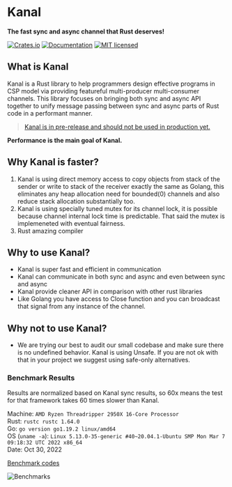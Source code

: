 # Kanal
**The fast sync and async channel that Rust deserves!**

[![Crates.io][crates-badge]][crates-url]
[![Documentation][doc-badge]][doc-url]
[![MIT licensed][mit-badge]][mit-url]

[crates-badge]: https://img.shields.io/crates/v/kanal.svg
[crates-url]: https://crates.io/crates/kanal
[mit-badge]: https://img.shields.io/badge/license-MIT-blue.svg
[mit-url]: https://github.com/fereidani/kanal/blob/master/LICENSE
[doc-badge]: https://docs.rs/kanal/badge.svg
[doc-url]: https://docs.rs/kanal

## What is Kanal
Kanal is a Rust library to help programmers design effective programs in CSP model via providing featureful multi-producer multi-consumer channels.
This library focuses on bringing both sync and async API together to unify message passing between sync and async parts of Rust code in a performant manner.

> [Kanal is in pre-release and should not be used in production yet.](https://crates.io/crates/kanal)

**Performance is the main goal of Kanal.**

## Why Kanal is faster?
1. Kanal is using direct memory access to copy objects from stack of the sender or write to stack of the receiver exactly the same as Golang, this eliminates any heap allocation need for bounded(0) channels and also reduce stack allocation substantially too.
2. Kanal is using specially tuned mutex for its channel lock, it is possible because channel internal lock time is predictable. That said the mutex is implemeneted with eventual fairness.
3. Rust amazing compiler

## Why to use Kanal?

* Kanal is super fast and efficient in communication
* Kanal can communicate in both sync and async and even between sync and async
* Kanal provide cleaner API in comparison with other rust libraries
* Like Golang you have access to Close function and you can broadcast that signal from any instance of the channel.

## Why not to use Kanal?

* We are trying our best to audit our small codebase and make sure there is no undefined behavior. Kanal is using Unsafe. If you are not ok with that in your project we suggest using safe-only alternatives.


### Benchmark Results
Results are normalized based on Kanal sync results, so 60x means the test for that framework takes 60 times slower than Kanal.

Machine: `AMD Ryzen Threadripper 2950X 16-Core Processor`<br />
Rust: `rustc rustc 1.64.0`<br />
Go: `go version go1.19.2 linux/amd64`<br />
OS (`uname -a`): `Linux 5.13.0-35-generic #40~20.04.1-Ubuntu SMP Mon Mar 7 09:18:32 UTC 2022 x86_64`<br />
Date: Oct 30, 2022

[Benchmark codes](https://github.com/fereidani/rust-channel-benchmarks)

![Benchmarks](https://i.imgur.com/eTMeBK2.png)
